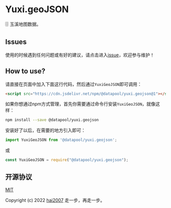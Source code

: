 # Yuxi.geoJSON
🗄️ 玉溪地图数据。

## Issues
使用的时候遇到任何问题或有好的建议，请点击进入[issue](https://github.com/hai2007/datapool/issues)，欢迎参与维护！

## How to use?

请直接在页面中加入下面这行代码，然后通过```YuxiGeoJSON```即可调用：

```html
<script src="https://cdn.jsdelivr.net/npm/@datapool/yuxi.geojson@1"></script>
```

如果你想通过npm方式管理，首先你需要通过命令行安装``````YuxiGeoJSON``````，就像这样：

```bash
npm install --save @datapool/yuxi.geojson
```

安装好了以后，在需要的地方引入即可：

```js
import YuxiGeoJSON from '@datapool/yuxi.geojson';
```

或

```js
const YuxiGeoJSON = require("@datapool/yuxi.geojson");
```

开源协议
---------------------------------------
[MIT](https://github.com/hai2007/datapool/blob/master/LICENSE)

Copyright (c) 2022 [hai2007](https://hai2007.gitee.io/sweethome/) 走一步，再走一步。
